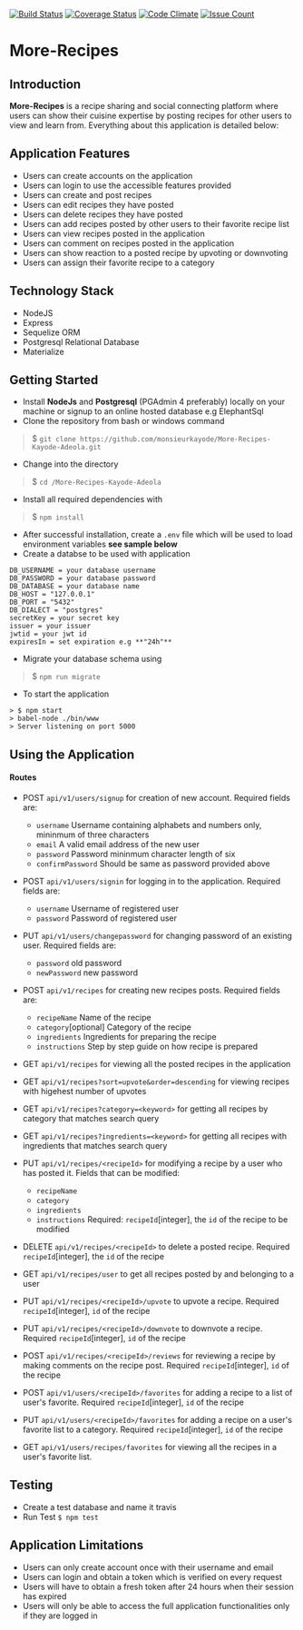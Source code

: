 [![Build Status](https://travis-ci.org/monsieurkayode/More-Recipes-Kayode-Adeola.svg?branch=develop)](https://travis-ci.org/monsieurkayode/More-Recipes-Kayode-Adeola)
[![Coverage Status](https://coveralls.io/repos/github/monsieurkayode/More-Recipes-Kayode-Adeola/badge.svg?maxAge=60?branch=develop)](https://coveralls.io/github/monsieurkayode/More-Recipes-Kayode-Adeola?branch=develop)
[![Code Climate](https://codeclimate.com/github/monsieurkayode/More-Recipes-Kayode-Adeola/badges/gpa.svg)](https://codeclimate.com/github/monsieurkayode/More-Recipes-Kayode-Adeola)
[![Issue Count](https://codeclimate.com/github/monsieurkayode/More-Recipes-Kayode-Adeola/badges/issue_count.svg)](https://codeclimate.com/github/monsieurkayode/More-Recipes-Kayode-Adeola)
# More-Recipes
## Introduction
**More-Recipes** is a recipe sharing and social connecting platform where users can show their cuisine expertise by posting recipes for other users to view and learn from. Everything about this application is detailed below:

## Application Features
* Users can create accounts on the application
* Users can login to use the accessible features provided
* Users can create and post recipes
* Users can edit recipes they have posted
* Users can delete recipes they have posted
* Users can add recipes posted by other users to their favorite recipe list
* Users can view recipes posted in the application
* Users can comment on recipes posted in the application
* Users can show reaction to a posted recipe by upvoting or downvoting
* Users can assign their favorite recipe to a category

## Technology Stack
* NodeJS
* Express
* Sequelize ORM
* Postgresql Relational Database
* Materialize

## Getting Started
* Install **NodeJs** and **Postgresql** (PGAdmin 4 preferably) locally on your machine or signup to an online hosted database e.g ElephantSql
* Clone the repository from bash or windows command
> $ `git clone https://github.com/monsieurkayode/More-Recipes-Kayode-Adeola.git`

* Change into the directory
> $ `cd /More-Recipes-Kayode-Adeola`
* Install all required dependencies with 
> $ `npm install`
* After successful installation, create a `.env` file which will be used to load environment variables **see sample below**
* Create a databse to be used with application
``` 
DB_USERNAME = your database username
DB_PASSWORD = your database password
DB_DATABASE = your database name
DB_HOST = "127.0.0.1"
DB_PORT = "5432"
DB_DIALECT = "postgres"
secretKey = your secret key
issuer = your issuer
jwtid = your jwt id
expiresIn = set expiration e.g **"24h"**
```
* Migrate your database schema using 
> $ `npm run migrate`
* To start the application
``` 
> $ npm start
> babel-node ./bin/www
> Server listening on port 5000

```
## Using the Application
#### Routes
* POST `api/v1/users/signup` for creation of new account. Required fields are:
  * `username` Username containing alphabets and numbers only, mininmum of three characters
  * `email` A valid email address of the new user
  * `password` Password mininmum character length of six
  * `confirmPassword` Should be same as password provided above

* POST `api/v1/users/signin` for logging in to the application. Required fields are:
  * `username` Username of registered user
  * `password` Password of registered user

* PUT `api/v1/users/changepassword` for changing password of an existing user. Required fields are:
  * `password` old password
  * `newPassword` new password

* POST `api/v1/recipes` for creating new recipes posts. Required fields are:
  * `recipeName` Name of the recipe
  * `category`[optional] Category of the recipe
  * `ingredients` Ingredients for preparing the recipe
  * `instructions` Step by step guide on how recipe is prepared
  
* GET `api/v1/recipes` for viewing all the posted recipes in the application

* GET `api/v1/recipes?sort=upvote&order=descending` for viewing recipes with higehest number of upvotes

* GET `api/v1/recipes?category=<keyword>` for getting all recipes by category that matches search query

* GET `api/v1/recipes?ingredients=<keyword>` for getting all recipes with ingredients that matches search query

* PUT `api/v1/recipes/<recipeId>` for modifying a recipe by a user who has posted it. Fields that can be modified:
  * `recipeName`
  * `category`
  * `ingredients`
  * `instructions`
Required: `recipeId`[integer], the `id` of the recipe to be modified

* DELETE `api/v1/recipes/<recipeId>` to delete a posted recipe. Required `recipeId`[integer], the `id` of the recipe

* GET `api/v1/recipes/user` to get all recipes posted by and belonging to a user

* PUT `api/v1/recipes/<recipeId>/upvote` to upvote a recipe. Required `recipeId`[integer], `id` of the recipe

* PUT `api/v1/recipes/<recipeId>/downvote` to downvote a recipe. Required `recipeId`[integer], `id` of the recipe

* POST `api/v1/recipes/<recipeId>/reviews` for reviewing a recipe by making comments on the recipe post. Required `recipeId`[integer], `id` of the recipe

* POST `api/v1/users/<recipeId>/favorites` for adding a recipe to a list of user's favorite. Required `recipeId`[integer], `id` of the recipe

* PUT `api/v1/users/<recipeId>/favorites` for adding a recipe on a user's favorite list to a category. Required `recipeId`[integer], `id` of the recipe

* GET `api/v1/users/recipes/favorites` for viewing all the recipes in a user's favorite list.

## Testing
* Create a test database and name it travis
* Run Test `$ npm test`

## Application Limitations
* Users can only create account once with their username and  email
* Users can login and obtain a token which is verified on every request
* Users will have to obtain a fresh token after 24 hours when their session has expired
* Users will only be able to access the full application functionalities only if they are logged in
